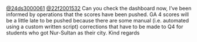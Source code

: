 [@24ds3000061](/u/24ds3000061) [@22f2001532](/u/22f2001532)
Can you check the dashboard now, I’ve been informed by operations that the
scores have been pushed.
GA 4 scores will be a little late to be pushed because there are some manual
(i.e. automated using a custom written script) corrections that have to be
made to Q4 for students who got Nur-Sultan as their city.
Kind regards